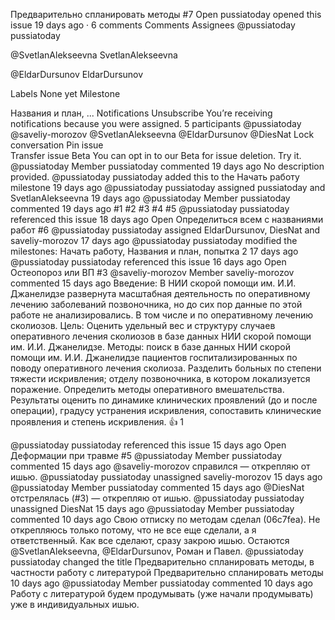 Предварительно спланировать методы #7
 Open	pussiatoday opened this issue 19 days ago · 6 comments
Comments
Assignees
 @pussiatoday pussiatoday

 @SvetlanAlekseevna SvetlanAlekseevna

 @EldarDursunov EldarDursunov

Labels
None yet
Milestone
 
Названия и план, ...
Notifications
 Unsubscribe
You’re receiving notifications because you were assigned.
5 participants
@pussiatoday
@saveliy-morozov
@SvetlanAlekseevna
@EldarDursunov
@DiesNat
 Lock conversation
  Pin issue  
 Transfer issue Beta
You can opt in to our Beta for issue deletion. Try it.
@pussiatoday
  Member
pussiatoday commented 19 days ago
No description provided.
 @pussiatoday pussiatoday added this to the Начать работу milestone 19 days ago
 @pussiatoday pussiatoday assigned pussiatoday and SvetlanAlekseevna 19 days ago
@pussiatoday
  Member
pussiatoday commented 19 days ago
#1 #2 #3 #4 #5
 @pussiatoday pussiatoday referenced this issue 18 days ago
 Open
Определиться всем с названиями работ #6
 @pussiatoday pussiatoday assigned EldarDursunov, DiesNat and saveliy-morozov 17 days ago
 @pussiatoday pussiatoday modified the milestones: Начать работу, Названия и план, попытка 2 17 days ago
 @pussiatoday pussiatoday referenced this issue 16 days ago
 Open
Остеопороз или ВП #3
@saveliy-morozov
  Member
saveliy-morozov commented 15 days ago
Введение: В НИИ скорой помощи им. И.И. Джанелидзе развернута масштабная деятельность по оперативному лечению заболеваний позвоночника, но до сих пор данные по этой работе не анализировались. В том числе и по оперативному лечению сколиозов.
Цель: Оценить удельный вес и структуру случаев оперативного лечения сколиозов в базе данных НИИ скорой помощи им. И.И. Джанелидзе.
Методы: поиск в базе данных НИИ скорой помощи им. И.И. Джанелидзе пациентов госпитализированных по поводу оперативного лечения сколиоза. Разделить больных по степени тяжести искривления; отделу позвоночника, в котором локализуется поражение. Определить методы оперативного вмешательства. Результаты оценить по динамике клинических проявлений (до и после операции), градусу устранения искривления, сопоставить клинические проявления и степень искривления.
 👍 1
 
 @pussiatoday pussiatoday referenced this issue 15 days ago
 Open
Деформации при травме #5
@pussiatoday
  Member
pussiatoday commented 15 days ago
@saveliy-morozov справился — открепляю от ишью.
 @pussiatoday pussiatoday unassigned saveliy-morozov 15 days ago
@pussiatoday
  Member
pussiatoday commented 15 days ago
@DiesNat отстрелялась (#3) — открепляю от ишью.
 @pussiatoday pussiatoday unassigned DiesNat 15 days ago
@pussiatoday
  Member
pussiatoday commented 10 days ago
Свою отписку по методам сделал (06c7fea). Не открепляюсь только потому, что не все еще сделали, а я ответственный. Как все сделают, сразу закрою ишью. Остаются @SvetlanAlekseevna, @EldarDursunov, Роман и Павел.
 @pussiatoday pussiatoday changed the title Предварительно спланировать методы, в частности работу с литературой Предварительно спланировать методы 10 days ago
@pussiatoday
  Member
pussiatoday commented 10 days ago
Работу с литературой будем продумывать (уже начали продумывать) уже в индивидуальных ишью.
